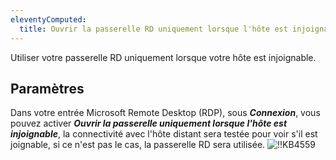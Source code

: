 ```yaml
---
eleventyComputed:
  title: Ouvrir la passerelle RD uniquement lorsque l'hôte est injoignable
---
```

Utiliser votre passerelle RD uniquement lorsque votre hôte est injoignable.

## Paramètres

Dans votre entrée Microsoft Remote Desktop (RDP), sous ***Connexion***, vous pouvez activer ***Ouvrir la passerelle uniquement lorsque l'hôte est injoignable***, la connectivité avec l'hôte distant sera testée pour voir s'il est joignable, si ce n'est pas le cas, la passerelle RD sera utilisée.
![!!KB4559](https://cdnweb.devolutions.net/docs/docs_en_kb_KB4559.png)
